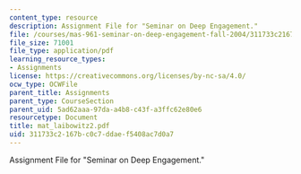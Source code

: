 ```yaml
---
content_type: resource
description: Assignment File for "Seminar on Deep Engagement."
file: /courses/mas-961-seminar-on-deep-engagement-fall-2004/311733c2167bc0c7ddaef5408ac7d0a7_mat_laibowitz2.pdf
file_size: 71001
file_type: application/pdf
learning_resource_types:
- Assignments
license: https://creativecommons.org/licenses/by-nc-sa/4.0/
ocw_type: OCWFile
parent_title: Assignments
parent_type: CourseSection
parent_uid: 5ad62aaa-97da-a4b8-c43f-a3ffc62e80e6
resourcetype: Document
title: mat_laibowitz2.pdf
uid: 311733c2-167b-c0c7-ddae-f5408ac7d0a7
---
```

Assignment File for "Seminar on Deep Engagement."